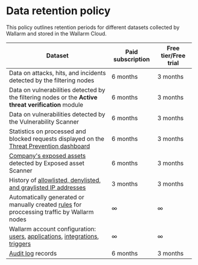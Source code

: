 # Data retention policy

This policy outlines retention periods for different datasets collected by Wallarm and stored in the Wallarm Cloud.

| Dataset                                                                                                                                                                                                                                | Paid subscription | Free tier/Free trial |
|----------------------------------------------------------------------------------------------------------------------------------------------------------------------------------------------------------------------------------------|------------------|------------------|
| Data on attacks, hits, and incidents detected by the filtering nodes                                                                                                                                                                         | 6 months        | 3 months |
| Data on vulnerabilities detected by the filtering nodes or the **Active threat verification** module                                                                                                                                                                  | 6 months        | 3 months |
| Data on vulnerabilities detected by the Vulnerability Scanner                                                                                                                                                                          | 6 months        | 3 months |
| Statistics on processed and blocked requests displayed on the [Threat Prevention dashboard](../user-guides/dashboards/threat-prevention.md)                                                                                                                          | 6 months        | 3 months |
| [Company's exposed assets](../user-guides/scanner.md) detected by Exposed asset Scanner                                                                                                                                            | 6 months        | 3 months |
| History of [allowlisted, denylisted, and graylisted IP addresses](../user-guides/ip-lists/overview.md)                                                                                                                                                                     | 3 months         | 3 months |
| Automatically generated or manually created [rules](../user-guides/rules/intro.md) for proccessing traffic by Wallarm nodes                                                                                                              | ∞                | ∞ |
| Wallarm account configuration: [users](../user-guides/settings/users.md), [applications](../user-guides/settings/applications.md), [integrations](../user-guides/settings/integrations/integrations-intro.md), [triggers](../user-guides/triggers/triggers.md) | ∞                | ∞ |
| [Audit log](../user-guides/settings/audit-log.md) records                                                                                                                                                                           | 6 months         | 3 months         | 
